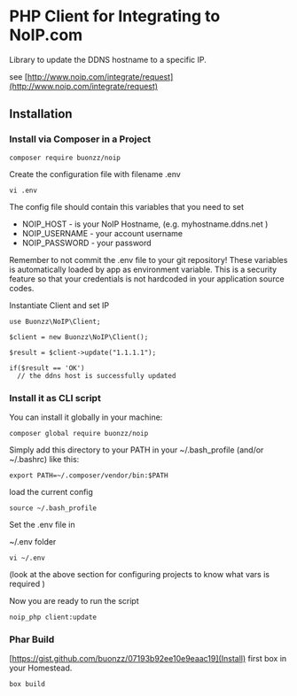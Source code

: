 PHP Client for Integrating to NoIP.com
======================================

Library to update the DDNS hostname to a specific IP.

see [http://www.noip.com/integrate/request](http://www.noip.com/integrate/request)

## Installation



### Install via Composer in a Project

```
composer require buonzz/noip
```

Create the configuration file with filename .env
```
vi .env
```

The config file should contain this variables that you need to set

* NOIP_HOST - is your NoIP Hostname, (e.g. myhostname.ddns.net )
* NOIP_USERNAME - your account username
* NOIP_PASSWORD - your password


Remember to not commit the .env file to your git repository! These variables is automatically loaded by app as environment variable. This is a security feature so that your credentials is not hardcoded in your application source codes.


Instantiate Client and set IP


```
use Buonzz\NoIP\Client;

$client = new Buonzz\NoIP\Client();

$result = $client->update("1.1.1.1");

if($result == 'OK')
  // the ddns host is successfully updated
```


### Install it as CLI script


You can install it globally in your machine:

```
composer global require buonzz/noip
```

Simply add this directory to your PATH in your ~/.bash_profile (and/or ~/.bashrc) like this:

```
export PATH=~/.composer/vendor/bin:$PATH
```

load the current config

```
source ~/.bash_profile
```


Set the .env file in 

~/.env folder

```
vi ~/.env
```

(look at the above section for configuring projects to know what vars is required )

Now you are ready to run the script

```
noip_php client:update
```

### Phar Build

[https://gist.github.com/buonzz/07193b92ee10e9eaac19](Install) first box in your Homestead.

```
box build
```
```